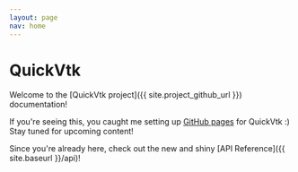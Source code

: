 ```yaml
---
layout: page
nav: home
---
```


# QuickVtk

Welcome to the [QuickVtk project]({{ site.project_github_url }}) documentation!

If you're seeing this, you caught me setting up [GitHub pages](https://pages.github.com/) for QuickVtk :) Stay tuned for upcoming content!

Since you're already here, check out the new and shiny [API Reference]({{ site.baseurl }}/api)!
